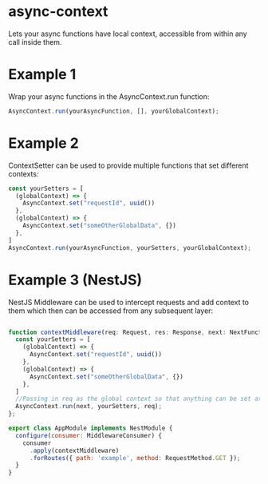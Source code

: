 # async-context
Lets your async functions have local context, accessible from within any call inside them.

# Example 1
Wrap your async functions in the AsyncContext.run function:

```js
AsyncContext.run(yourAsyncFunction, [], yourGlobalContext);
```

# Example 2
ContextSetter can be used to provide multiple functions that set different contexts:

```js
const yourSetters = [
  (globalContext) => {
    AsyncContext.set("requestId", uuid())
  },
  (globalContext) => {
    AsyncContext.set("someOtherGlobalData", {})
  },
]
AsyncContext.run(yourAsyncFunction, yourSetters, yourGlobalContext);
```

# Example 3 (NestJS)
NestJS Middleware can be used to intercept requests and add context to them which then can be accessed from any subsequent layer:

```js

function contextMiddleware(req: Request, res: Response, next: NextFunction) {
  const yourSetters = [
    (globalContext) => {
      AsyncContext.set("requestId", uuid())
    },
    (globalContext) => {
      AsyncContext.set("someOtherGlobalData", {})
    },
  ]
  //Passing in req as the global context so that anything can be set at request level
  AsyncContext.run(next, yourSetters, req);
};

export class AppModule implements NestModule {
  configure(consumer: MiddlewareConsumer) {
    consumer
      .apply(contextMiddleware)
      .forRoutes({ path: 'example', method: RequestMethod.GET });
  }
}
```

